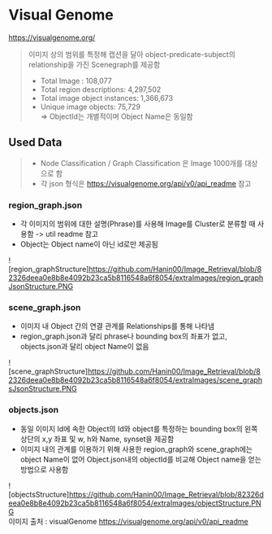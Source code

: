 # **Visual Genome**

https://visualgenome.org/
> 
> 이미지 상의 범위를 특정해 캡션을 달아 object-predicate-subject의 relationship을 가진 Scenegraph를 제공함
> - Total Image : 108,077  
> - Total region descriptions: 4,297,502  
> - Total image object instances: 1,366,673  
> - Unique image objects: 75,729  
> ⇒ ObjectId는 개별적이며 Object Name은 동일함

 
## **Used Data**
> - Node Classification / Graph Classification 은 Image 1000개를 대상으로 함  
> - 각 json 형식은 https://visualgenome.org/api/v0/api_readme 참고


### region_graph.json
- 각 이미지의 범위에 대한 설명(Phrase)를 사용해 Image를 Cluster로 분류할 때 사용함 -> util readme  참고 
- Object는 Object name이 아닌 id로만 제공됨  

![region_graphStructure]https://github.com/Hanin00/Image_Retrieval/blob/82326deea0e8b8e4092b23ca5b8116548a6f8054/extraImages/region_graphJsonStructure.PNG  

### scene_graph.json
- 이미지 내 Object 간의 연결 관계를 Relationships를 통해 나타냄
- region_graph.json과 달리 phrase나 bounding box의 좌표가 없고, objects.json과 달리 object Name이 없음

![scene_graphStructure]https://github.com/Hanin00/Image_Retrieval/blob/82326deea0e8b8e4092b23ca5b8116548a6f8054/extraImages/scene_graphsJsonStructure.PNG  

### objects.json
- 동일 이미지 Id에 속한 Object의 Id와 object를 특정하는 bounding box의 왼쪽 상단의 x,y 좌표 및 w, h와 Name, synset을 제공함
- 이미지 내의 관계를 이용하기 위해 사용한 region_graph와 scene_graph에는 object Name이 없어 Object.json내의 objectId를 비교해 Object name을 얻는 방법으로 사용함

![objectsStructure]https://github.com/Hanin00/Image_Retrieval/blob/82326deea0e8b8e4092b23ca5b8116548a6f8054/extraImages/objectStructure.PNG  
이미지 출처 : visualGenome https://visualgenome.org/api/v0/api_readme
 
